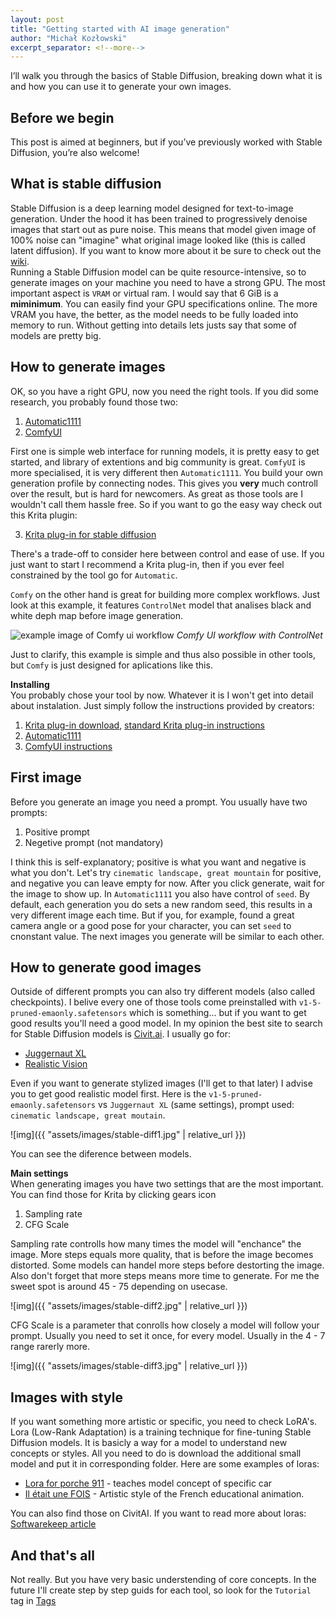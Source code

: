 ```yaml
---
layout: post
title: "Getting started with AI image generation"
author: "Michał Kozłowski"
excerpt_separator: <!--more-->
---
```


I’ll walk you through the basics of Stable Diffusion, breaking down what it is and how you can use it to generate your own images. 
<!--more--> 

## Before we begin
This post is aimed at beginners, but if you’ve previously worked with Stable Diffusion, you’re also welcome!

## What is stable diffusion
Stable Diffusion is a deep learning model designed for text-to-image generation. Under the hood it has been trained to progressively denoise images that start out as pure noise. This means that model given image of 100% noise can "imagine" what original image looked like (this is called latent diffusion). If you want to know more about it be sure to check out the [wiki](https://en.wikipedia.org/wiki/Latent_diffusion_model).   
Running a Stable Diffusion model can be quite resource-intensive, so to generate images on your machine you need to have a strong GPU. The most important aspect is `VRAM` or virtual ram. I would say that 6 GiB is a **miminimum**. You can easily find your GPU specifications online. The more VRAM you have, the better, as the model needs to be fully loaded into memory to run. Without getting into details lets justs say that some of models are pretty big. 

## How to generate images
OK, so you have a right GPU, now you need the right tools. If you did some research, you probably found those two:
1. [Automatic1111](https://github.com/AUTOMATIC1111/stable-diffusion-webui)
2. [ComfyUI](https://github.com/comfyanonymous/ComfyUI)

First one is simple web interface for running models, it is pretty easy to get started, and library of extentions and big community is great. `ComfyUI` is more specialised, it is very different then `Automatic1111`. You build your own generation profile by connecting nodes. This gives you **very** much controll over the result, but is hard for newcomers. As great as those tools are I wouldn't call them hassle free. So if you want to go the easy way check out this Krita plugin:

3. [Krita plug-in for stable diffusion](https://github.com/Acly/krita-ai-diffusion)

There's a trade-off to consider here between control and ease of use. If you just want to start I recommend a Krita plug-in, then if you ever feel constrained by the tool go for `Automatic`. 
   
`Comfy` on the other hand is great for building more complex workflows. Just look at this example, it features `ControlNet` model that analises black and white deph map before image generation.

![example image of Comfy ui workflow](https://comfyanonymous.github.io/ComfyUI_examples/controlnet/depth_controlnet.png)
_Comfy UI workflow with ControlNet_

Just to clarify, this example is simple and thus also possible in other tools, but `Comfy` is just designed for aplications like this.

**Installing** <br>
You probably chose your tool by now. Whatever it is I won't get into detail about instalation. Just simply follow the instructions provided by creators:

1. [Krita plug-in download](https://github.com/Acly/krita-ai-diffusion/releases/), [standard Krita plug-in instructions](https://docs.krita.org/en/user_manual/python_scripting/install_custom_python_plugin.html)
2. [Automatic1111](https://github.com/AUTOMATIC1111/stable-diffusion-webui?tab=readme-ov-file#installation-and-running)
3. [ComfyUI instructions](https://github.com/comfyanonymous/ComfyUI?tab=readme-ov-file#installing)

## First image
Before you generate an image you need a prompt. You usually have two prompts:
1. Positive prompt
2. Negetive prompt (not mandatory)

I think this is self-explanatory; positive is what you want and negative is what you don't. Let's try `cinematic landscape, great mountain` for positive, and negative you can leave empty for now. After you click generate, wait for the image to show up. In `Automatic1111` you also have control of `seed`. By default, each generation you do sets a new random seed, this results in a very different image each time. But if you, for example, found a great camera angle or a good pose for your character, you can set `seed` to cnonstant value. The next images you generate will be similar to each other.

## How to generate good images
Outside of different prompts you can also try different models (also called checkpoints). I belive every one of those tools come preinstalled with `v1-5-pruned-emaonly.safetensors` which is something... but if you want to get good results you'll need a good model. In my opinion the best site to search for Stable Diffusion models is [Civit.ai](https://civitai.com/). I usually go for:
- [Juggernaut XL](https://civitai.com/models/133005/juggernaut-xl)
- [Realistic Vision](https://civitai.com/models/4201?modelVersionId=501240)

Even if you want to generate stylized images (I'll get to that later) I advise you to get good realistic model first. Here is the `v1-5-pruned-emaonly.safetensors` vs `Juggernaut XL` (same settings), prompt used: `cinematic landscape, great moutain`.

![img]({{ "assets/images/stable-diff1.jpg" | relative_url }})

You can see the diference between models.

**Main settings** <br>
When generating images you have two settings that are the most important. You can find those for Krita by clicking gears icon
1. Sampling rate
2. CFG Scale

Sampling rate controlls how many times the model will "enchance" the image. More steps equals more quality, that is before the image becomes distorted. Some models can handel more steps before destorting the image. Also don't forget that more steps means more time to generate. For me the sweet spot is around 45 - 75 depending on usecase.

![img]({{ "assets/images/stable-diff2.jpg" | relative_url }})

CFG Scale is a parameter that conrolls how closely a model will follow your prompt. Usually you need to set it once, for every model. Usually in the 4 - 7 range rarerly more.

![img]({{ "assets/images/stable-diff3.jpg" | relative_url }})

## Images with style
If you want something more artistic or specific, you need to check LoRA's. Lora (Low-Rank Adaptation) is a training technique for fine-tuning Stable Diffusion models. It is basicly a way for a model to understand new concepts or styles. All you need to do is download the additional small model and put it in corresponding folder. Here are some examples of loras:
- [Lora for porche 911](https://civitai.com/models/647663/porsche-911-gts-2024-flux)  - teaches model concept of specific car
- [Il était une FOIS](https://civitai.com/models/631617/style-lora-il-etait-une-fois) - Artistic style of the French educational animation.

You can also find those on CivitAI.
If you want to read more about loras: [Softwarekeep article](https://softwarekeep.com/blogs/how-to/how-to-use-stable-diffusion-lora-models)

## And that's all
Not really. But you have very basic understending of core concepts. In the future I'll create step by step guids for each tool, so look for the `Tutorial` tag in [Tags](https://m1chol.github.io/m1/tags/)

